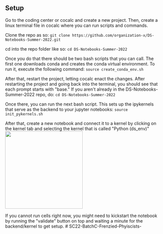 ## Setup

Go to the coding center or cocalc and create a new project. Then, create a linux terminal file in cocalc where you can run scripts and commands.

Clone the repo as so:
`git clone https://github.com/organization-x/DS-Notebooks-Summer-2022.git`

cd into the repo folder like so:
`cd DS-Notebooks-Summer-2022`

Once you do that there should be two bash scripts that you can call. The first one downloads conda and creates the conda virtual environment. To run it, execute the following command:
`source create_conda_env.sh`

After that, restart the project, letting cocalc enact the changes. After restarting the project and going back into the terminal, you should see that each prompt starts with "base." If you aren't already in the DS-Notebooks-Summer-2022 repo, do:
`cd DS-Notebooks-Summer-2022`

Once there, you can run the next bash script. This sets up the ipykernels that serve as the backend to your jupyter notebooks: 
`source init_pykernels.sh`

After that, create a new notebook and connect it to a kernel by clicking on the kernel tab and selecting the kernel that is called "Python (ds_env)"
<img src="kernel_setup.png" width="250" />

If you cannot run cells right now, you might need to kickstart the notebook by running the "validate" button on top and waiting a minute for the backend/kernel to get setup. # SC22-BatchC-Frenzied-Phyiscists-
